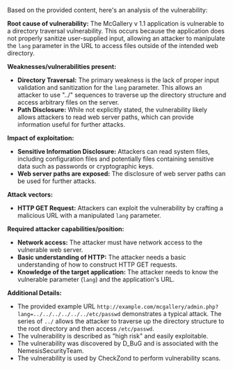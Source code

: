 Based on the provided content, here's an analysis of the vulnerability:

**Root cause of vulnerability:**
The McGallery v 1.1 application is vulnerable to a directory traversal vulnerability. This occurs because the application does not properly sanitize user-supplied input, allowing an attacker to manipulate the `lang` parameter in the URL to access files outside of the intended web directory.

**Weaknesses/vulnerabilities present:**
- **Directory Traversal:** The primary weakness is the lack of proper input validation and sanitization for the `lang` parameter. This allows an attacker to use "../" sequences to traverse up the directory structure and access arbitrary files on the server.
- **Path Disclosure:** While not explicitly stated, the vulnerability likely allows attackers to read web server paths, which can provide information useful for further attacks.

**Impact of exploitation:**
- **Sensitive Information Disclosure:** Attackers can read system files, including configuration files and potentially files containing sensitive data such as passwords or cryptographic keys.
- **Web server paths are exposed:** The disclosure of web server paths can be used for further attacks.

**Attack vectors:**
- **HTTP GET Request:** Attackers can exploit the vulnerability by crafting a malicious URL with a manipulated `lang` parameter.

**Required attacker capabilities/position:**
- **Network access:** The attacker must have network access to the vulnerable web server.
- **Basic understanding of HTTP:** The attacker needs a basic understanding of how to construct HTTP GET requests.
- **Knowledge of the target application:** The attacker needs to know the vulnerable parameter (`lang`) and the application's URL.

**Additional Details:**
- The provided example URL `http://example.com/mcgallery/admin.php?lang=../../../../../../etc/passwd` demonstrates a typical attack. The series of `../` allows the attacker to traverse up the directory structure to the root directory and then access `/etc/passwd`.
- The vulnerability is described as "high risk" and easily exploitable.
- The vulnerability was discovered by D_BuG and is associated with the NemesisSecurityTeam.
- The vulnerability is used by CheckZond to perform vulnerability scans.